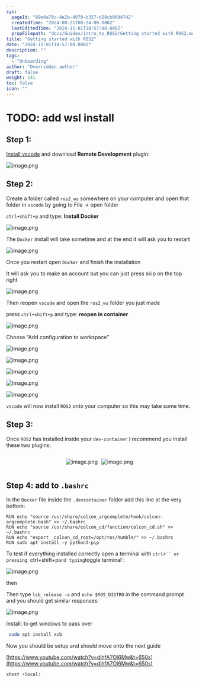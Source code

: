 ```yaml
---
sys:
  pageId: "89e0a78c-4e2b-4070-b327-d28cb0694742"
  createdTime: "2024-08-21T00:24:00.000Z"
  lastEditedTime: "2024-11-01T18:57:00.000Z"
  propFilepath: "docs/Guides/intro_to_ROS2/Getting started with ROS2.md"
title: "Getting started with ROS2"
date: "2024-11-01T18:57:00.000Z"
description: ""
tags:
  - "Onboarding"
author: "Overridden author"
draft: false
weight: 141
toc: false
icon: ""
---
```


# TODO: add wsl install

## Step 1:

[Install vscode](https://code.visualstudio.com/download) and download **Remote Development** plugin:

![image.png](https://prod-files-secure.s3.us-west-2.amazonaws.com/d518164a-d88e-44d1-a4ee-3adb3bd8bce0/efb52993-1881-4a40-b95e-6f020334f022/image.png?X-Amz-Algorithm=AWS4-HMAC-SHA256&X-Amz-Content-Sha256=UNSIGNED-PAYLOAD&X-Amz-Credential=ASIAZI2LB466Q22YLRNH%2F20250129%2Fus-west-2%2Fs3%2Faws4_request&X-Amz-Date=20250129T020554Z&X-Amz-Expires=3600&X-Amz-Security-Token=IQoJb3JpZ2luX2VjEHoaCXVzLXdlc3QtMiJGMEQCIFjjSjt8ffX%2Bw17ndi9k0qeZFWLgglXebd9lhpZlAkIKAiAe8td53LeMGI751GITTRGlqb5ZF4yS81lb1jfchNg4lSqIBAiD%2F%2F%2F%2F%2F%2F%2F%2F%2F%2F8BEAAaDDYzNzQyMzE4MzgwNSIMNgHDgSb4D%2B8u48eoKtwDUoT%2Fyl41WRHhLYIQODTnz20rJfudnLH2zAxOZ04KxGIxvoDlQpCbFU435MbqGGYYWfwY0RZDAPtFCIrsEJC4Q8fo8%2F6yZqWarlUHOQBEB7hanSNLrv1B%2Ba0w4F5qDfOLm2XwQKay7EIZz2Tm0t9BxFxe6MVd1f5CtGiY%2B%2FEJtX4aBIfpW7OZijhpMKuv0%2B9kyenl4k6Eax6c8JCcM4xdxvOm3kYmcJUmQUlSaxiOk84Jnfg2%2BULLh6HW05PRS3t93sr%2Ba3Tv0ZONhhlOEbIY3k9XrS9hPKHO6xzd4ju8m%2Fmbp80VOMBMOzBBV2X3nmjCTtIge1oO%2BeDVN79e3DbRFGBR7%2FurQtfuZIKtl8CPlrykynyr4CAL4ygzRzd1klyJ%2B9CQZagvYKqmSQXGvKYSFrP5g9Q59574tb%2B1EXO44YnaGuCSjza8WA9mXT7SU0UqxlkPK2tdRFTgU%2B8%2F9JU2nHQ7Y%2FPPGeAl72ZXbq%2BVb7R9DpWXAVM46z8XXhnQ081MQXNuj0KJf4S8HIB1O0MmxXQqZC5BkVjc2vBCa6NvSaueNIbELVs%2B%2FXFU3E13GwwyU3OCMjWiIxNR2gTsGZ%2FmRH2Uoc1%2FLFn84fPvfRbNT6k5fd8ov7xQvlnOPxkwz4XmvAY6pgG5YSHvh2%2BjQIeDR6zT3wdrLKT6cd0syQsVjS%2FUd4rOACg61Ftl57g5xyyAn%2FoQp%2B%2Fb2Y5TX7pQqVOqGAfRUN5d6StgP%2FYtYTFZ8soYrVxmI1eB39ZKJEEKWY4ICpozfWCmu3c8nGUJ%2FyCA%2BJbm7T4f%2BeV5x6O3rb%2Ffcfk2Fn29wwMCFbIKWRQeFxXh7nPr8wBVVqkSqdeRSbyT%2FUJuVGhPG5OaFngV&X-Amz-Signature=042c48daacdff52321dd2e99a90abf9b3b272132300bd5296a859ff561a420bf&X-Amz-SignedHeaders=host&x-id=GetObject)

## Step 2:

Create a folder called `ros2_ws` somewhere on your computer and open that folder in `vscode` by going to File → open folder 

`ctrl+shift+p` and type: **Install Docker**

![image.png](https://prod-files-secure.s3.us-west-2.amazonaws.com/d518164a-d88e-44d1-a4ee-3adb3bd8bce0/2269dc0e-1cd5-47ff-bceb-c04ad9b2eab0/image.png?X-Amz-Algorithm=AWS4-HMAC-SHA256&X-Amz-Content-Sha256=UNSIGNED-PAYLOAD&X-Amz-Credential=ASIAZI2LB466Q22YLRNH%2F20250129%2Fus-west-2%2Fs3%2Faws4_request&X-Amz-Date=20250129T020554Z&X-Amz-Expires=3600&X-Amz-Security-Token=IQoJb3JpZ2luX2VjEHoaCXVzLXdlc3QtMiJGMEQCIFjjSjt8ffX%2Bw17ndi9k0qeZFWLgglXebd9lhpZlAkIKAiAe8td53LeMGI751GITTRGlqb5ZF4yS81lb1jfchNg4lSqIBAiD%2F%2F%2F%2F%2F%2F%2F%2F%2F%2F8BEAAaDDYzNzQyMzE4MzgwNSIMNgHDgSb4D%2B8u48eoKtwDUoT%2Fyl41WRHhLYIQODTnz20rJfudnLH2zAxOZ04KxGIxvoDlQpCbFU435MbqGGYYWfwY0RZDAPtFCIrsEJC4Q8fo8%2F6yZqWarlUHOQBEB7hanSNLrv1B%2Ba0w4F5qDfOLm2XwQKay7EIZz2Tm0t9BxFxe6MVd1f5CtGiY%2B%2FEJtX4aBIfpW7OZijhpMKuv0%2B9kyenl4k6Eax6c8JCcM4xdxvOm3kYmcJUmQUlSaxiOk84Jnfg2%2BULLh6HW05PRS3t93sr%2Ba3Tv0ZONhhlOEbIY3k9XrS9hPKHO6xzd4ju8m%2Fmbp80VOMBMOzBBV2X3nmjCTtIge1oO%2BeDVN79e3DbRFGBR7%2FurQtfuZIKtl8CPlrykynyr4CAL4ygzRzd1klyJ%2B9CQZagvYKqmSQXGvKYSFrP5g9Q59574tb%2B1EXO44YnaGuCSjza8WA9mXT7SU0UqxlkPK2tdRFTgU%2B8%2F9JU2nHQ7Y%2FPPGeAl72ZXbq%2BVb7R9DpWXAVM46z8XXhnQ081MQXNuj0KJf4S8HIB1O0MmxXQqZC5BkVjc2vBCa6NvSaueNIbELVs%2B%2FXFU3E13GwwyU3OCMjWiIxNR2gTsGZ%2FmRH2Uoc1%2FLFn84fPvfRbNT6k5fd8ov7xQvlnOPxkwz4XmvAY6pgG5YSHvh2%2BjQIeDR6zT3wdrLKT6cd0syQsVjS%2FUd4rOACg61Ftl57g5xyyAn%2FoQp%2B%2Fb2Y5TX7pQqVOqGAfRUN5d6StgP%2FYtYTFZ8soYrVxmI1eB39ZKJEEKWY4ICpozfWCmu3c8nGUJ%2FyCA%2BJbm7T4f%2BeV5x6O3rb%2Ffcfk2Fn29wwMCFbIKWRQeFxXh7nPr8wBVVqkSqdeRSbyT%2FUJuVGhPG5OaFngV&X-Amz-Signature=493bb799e420ac7168821a953587e25331f6d40dbee64d96f3d2e3550e40bc80&X-Amz-SignedHeaders=host&x-id=GetObject)

The `Docker` install will take sometime and at the end it will ask you to restart

![image.png](https://prod-files-secure.s3.us-west-2.amazonaws.com/d518164a-d88e-44d1-a4ee-3adb3bd8bce0/ed233f78-be33-4b1f-b89c-9c346c0e961e/image.png?X-Amz-Algorithm=AWS4-HMAC-SHA256&X-Amz-Content-Sha256=UNSIGNED-PAYLOAD&X-Amz-Credential=ASIAZI2LB466Q22YLRNH%2F20250129%2Fus-west-2%2Fs3%2Faws4_request&X-Amz-Date=20250129T020554Z&X-Amz-Expires=3600&X-Amz-Security-Token=IQoJb3JpZ2luX2VjEHoaCXVzLXdlc3QtMiJGMEQCIFjjSjt8ffX%2Bw17ndi9k0qeZFWLgglXebd9lhpZlAkIKAiAe8td53LeMGI751GITTRGlqb5ZF4yS81lb1jfchNg4lSqIBAiD%2F%2F%2F%2F%2F%2F%2F%2F%2F%2F8BEAAaDDYzNzQyMzE4MzgwNSIMNgHDgSb4D%2B8u48eoKtwDUoT%2Fyl41WRHhLYIQODTnz20rJfudnLH2zAxOZ04KxGIxvoDlQpCbFU435MbqGGYYWfwY0RZDAPtFCIrsEJC4Q8fo8%2F6yZqWarlUHOQBEB7hanSNLrv1B%2Ba0w4F5qDfOLm2XwQKay7EIZz2Tm0t9BxFxe6MVd1f5CtGiY%2B%2FEJtX4aBIfpW7OZijhpMKuv0%2B9kyenl4k6Eax6c8JCcM4xdxvOm3kYmcJUmQUlSaxiOk84Jnfg2%2BULLh6HW05PRS3t93sr%2Ba3Tv0ZONhhlOEbIY3k9XrS9hPKHO6xzd4ju8m%2Fmbp80VOMBMOzBBV2X3nmjCTtIge1oO%2BeDVN79e3DbRFGBR7%2FurQtfuZIKtl8CPlrykynyr4CAL4ygzRzd1klyJ%2B9CQZagvYKqmSQXGvKYSFrP5g9Q59574tb%2B1EXO44YnaGuCSjza8WA9mXT7SU0UqxlkPK2tdRFTgU%2B8%2F9JU2nHQ7Y%2FPPGeAl72ZXbq%2BVb7R9DpWXAVM46z8XXhnQ081MQXNuj0KJf4S8HIB1O0MmxXQqZC5BkVjc2vBCa6NvSaueNIbELVs%2B%2FXFU3E13GwwyU3OCMjWiIxNR2gTsGZ%2FmRH2Uoc1%2FLFn84fPvfRbNT6k5fd8ov7xQvlnOPxkwz4XmvAY6pgG5YSHvh2%2BjQIeDR6zT3wdrLKT6cd0syQsVjS%2FUd4rOACg61Ftl57g5xyyAn%2FoQp%2B%2Fb2Y5TX7pQqVOqGAfRUN5d6StgP%2FYtYTFZ8soYrVxmI1eB39ZKJEEKWY4ICpozfWCmu3c8nGUJ%2FyCA%2BJbm7T4f%2BeV5x6O3rb%2Ffcfk2Fn29wwMCFbIKWRQeFxXh7nPr8wBVVqkSqdeRSbyT%2FUJuVGhPG5OaFngV&X-Amz-Signature=087039fc2d4dc94dac49eaab646a339929091f60ab43d96307b818af01ae9eea&X-Amz-SignedHeaders=host&x-id=GetObject)

Once you restart open `Docker` and finish the installation

It will ask you to make an account but you can just press skip on the top right

![image.png](https://prod-files-secure.s3.us-west-2.amazonaws.com/d518164a-d88e-44d1-a4ee-3adb3bd8bce0/21010ad9-1659-4fd9-9f59-9932a09b2a3d/image.png?X-Amz-Algorithm=AWS4-HMAC-SHA256&X-Amz-Content-Sha256=UNSIGNED-PAYLOAD&X-Amz-Credential=ASIAZI2LB466Q22YLRNH%2F20250129%2Fus-west-2%2Fs3%2Faws4_request&X-Amz-Date=20250129T020554Z&X-Amz-Expires=3600&X-Amz-Security-Token=IQoJb3JpZ2luX2VjEHoaCXVzLXdlc3QtMiJGMEQCIFjjSjt8ffX%2Bw17ndi9k0qeZFWLgglXebd9lhpZlAkIKAiAe8td53LeMGI751GITTRGlqb5ZF4yS81lb1jfchNg4lSqIBAiD%2F%2F%2F%2F%2F%2F%2F%2F%2F%2F8BEAAaDDYzNzQyMzE4MzgwNSIMNgHDgSb4D%2B8u48eoKtwDUoT%2Fyl41WRHhLYIQODTnz20rJfudnLH2zAxOZ04KxGIxvoDlQpCbFU435MbqGGYYWfwY0RZDAPtFCIrsEJC4Q8fo8%2F6yZqWarlUHOQBEB7hanSNLrv1B%2Ba0w4F5qDfOLm2XwQKay7EIZz2Tm0t9BxFxe6MVd1f5CtGiY%2B%2FEJtX4aBIfpW7OZijhpMKuv0%2B9kyenl4k6Eax6c8JCcM4xdxvOm3kYmcJUmQUlSaxiOk84Jnfg2%2BULLh6HW05PRS3t93sr%2Ba3Tv0ZONhhlOEbIY3k9XrS9hPKHO6xzd4ju8m%2Fmbp80VOMBMOzBBV2X3nmjCTtIge1oO%2BeDVN79e3DbRFGBR7%2FurQtfuZIKtl8CPlrykynyr4CAL4ygzRzd1klyJ%2B9CQZagvYKqmSQXGvKYSFrP5g9Q59574tb%2B1EXO44YnaGuCSjza8WA9mXT7SU0UqxlkPK2tdRFTgU%2B8%2F9JU2nHQ7Y%2FPPGeAl72ZXbq%2BVb7R9DpWXAVM46z8XXhnQ081MQXNuj0KJf4S8HIB1O0MmxXQqZC5BkVjc2vBCa6NvSaueNIbELVs%2B%2FXFU3E13GwwyU3OCMjWiIxNR2gTsGZ%2FmRH2Uoc1%2FLFn84fPvfRbNT6k5fd8ov7xQvlnOPxkwz4XmvAY6pgG5YSHvh2%2BjQIeDR6zT3wdrLKT6cd0syQsVjS%2FUd4rOACg61Ftl57g5xyyAn%2FoQp%2B%2Fb2Y5TX7pQqVOqGAfRUN5d6StgP%2FYtYTFZ8soYrVxmI1eB39ZKJEEKWY4ICpozfWCmu3c8nGUJ%2FyCA%2BJbm7T4f%2BeV5x6O3rb%2Ffcfk2Fn29wwMCFbIKWRQeFxXh7nPr8wBVVqkSqdeRSbyT%2FUJuVGhPG5OaFngV&X-Amz-Signature=4a3fdb41562bde4486250518e974456b3b711835b87c0e8b38d04ea4518c3a53&X-Amz-SignedHeaders=host&x-id=GetObject)

Then reopen `vscode` and open the `ros2_ws` folder you just made

press `ctrl+shift+p` and type: **reopen in container**

![image.png](https://prod-files-secure.s3.us-west-2.amazonaws.com/d518164a-d88e-44d1-a4ee-3adb3bd8bce0/4e93b8c2-41ad-488c-8095-c74205196118/image.png?X-Amz-Algorithm=AWS4-HMAC-SHA256&X-Amz-Content-Sha256=UNSIGNED-PAYLOAD&X-Amz-Credential=ASIAZI2LB466Q22YLRNH%2F20250129%2Fus-west-2%2Fs3%2Faws4_request&X-Amz-Date=20250129T020554Z&X-Amz-Expires=3600&X-Amz-Security-Token=IQoJb3JpZ2luX2VjEHoaCXVzLXdlc3QtMiJGMEQCIFjjSjt8ffX%2Bw17ndi9k0qeZFWLgglXebd9lhpZlAkIKAiAe8td53LeMGI751GITTRGlqb5ZF4yS81lb1jfchNg4lSqIBAiD%2F%2F%2F%2F%2F%2F%2F%2F%2F%2F8BEAAaDDYzNzQyMzE4MzgwNSIMNgHDgSb4D%2B8u48eoKtwDUoT%2Fyl41WRHhLYIQODTnz20rJfudnLH2zAxOZ04KxGIxvoDlQpCbFU435MbqGGYYWfwY0RZDAPtFCIrsEJC4Q8fo8%2F6yZqWarlUHOQBEB7hanSNLrv1B%2Ba0w4F5qDfOLm2XwQKay7EIZz2Tm0t9BxFxe6MVd1f5CtGiY%2B%2FEJtX4aBIfpW7OZijhpMKuv0%2B9kyenl4k6Eax6c8JCcM4xdxvOm3kYmcJUmQUlSaxiOk84Jnfg2%2BULLh6HW05PRS3t93sr%2Ba3Tv0ZONhhlOEbIY3k9XrS9hPKHO6xzd4ju8m%2Fmbp80VOMBMOzBBV2X3nmjCTtIge1oO%2BeDVN79e3DbRFGBR7%2FurQtfuZIKtl8CPlrykynyr4CAL4ygzRzd1klyJ%2B9CQZagvYKqmSQXGvKYSFrP5g9Q59574tb%2B1EXO44YnaGuCSjza8WA9mXT7SU0UqxlkPK2tdRFTgU%2B8%2F9JU2nHQ7Y%2FPPGeAl72ZXbq%2BVb7R9DpWXAVM46z8XXhnQ081MQXNuj0KJf4S8HIB1O0MmxXQqZC5BkVjc2vBCa6NvSaueNIbELVs%2B%2FXFU3E13GwwyU3OCMjWiIxNR2gTsGZ%2FmRH2Uoc1%2FLFn84fPvfRbNT6k5fd8ov7xQvlnOPxkwz4XmvAY6pgG5YSHvh2%2BjQIeDR6zT3wdrLKT6cd0syQsVjS%2FUd4rOACg61Ftl57g5xyyAn%2FoQp%2B%2Fb2Y5TX7pQqVOqGAfRUN5d6StgP%2FYtYTFZ8soYrVxmI1eB39ZKJEEKWY4ICpozfWCmu3c8nGUJ%2FyCA%2BJbm7T4f%2BeV5x6O3rb%2Ffcfk2Fn29wwMCFbIKWRQeFxXh7nPr8wBVVqkSqdeRSbyT%2FUJuVGhPG5OaFngV&X-Amz-Signature=6a0cb6430284f732d1317a0e864d0cbca98a6ac313678faf6fe84b3e1bb4e8a8&X-Amz-SignedHeaders=host&x-id=GetObject)

Choose “Add configuration to workspace”

![image.png](https://prod-files-secure.s3.us-west-2.amazonaws.com/d518164a-d88e-44d1-a4ee-3adb3bd8bce0/9560b282-5060-4989-ba37-97e7b2c22476/image.png?X-Amz-Algorithm=AWS4-HMAC-SHA256&X-Amz-Content-Sha256=UNSIGNED-PAYLOAD&X-Amz-Credential=ASIAZI2LB466Q22YLRNH%2F20250129%2Fus-west-2%2Fs3%2Faws4_request&X-Amz-Date=20250129T020554Z&X-Amz-Expires=3600&X-Amz-Security-Token=IQoJb3JpZ2luX2VjEHoaCXVzLXdlc3QtMiJGMEQCIFjjSjt8ffX%2Bw17ndi9k0qeZFWLgglXebd9lhpZlAkIKAiAe8td53LeMGI751GITTRGlqb5ZF4yS81lb1jfchNg4lSqIBAiD%2F%2F%2F%2F%2F%2F%2F%2F%2F%2F8BEAAaDDYzNzQyMzE4MzgwNSIMNgHDgSb4D%2B8u48eoKtwDUoT%2Fyl41WRHhLYIQODTnz20rJfudnLH2zAxOZ04KxGIxvoDlQpCbFU435MbqGGYYWfwY0RZDAPtFCIrsEJC4Q8fo8%2F6yZqWarlUHOQBEB7hanSNLrv1B%2Ba0w4F5qDfOLm2XwQKay7EIZz2Tm0t9BxFxe6MVd1f5CtGiY%2B%2FEJtX4aBIfpW7OZijhpMKuv0%2B9kyenl4k6Eax6c8JCcM4xdxvOm3kYmcJUmQUlSaxiOk84Jnfg2%2BULLh6HW05PRS3t93sr%2Ba3Tv0ZONhhlOEbIY3k9XrS9hPKHO6xzd4ju8m%2Fmbp80VOMBMOzBBV2X3nmjCTtIge1oO%2BeDVN79e3DbRFGBR7%2FurQtfuZIKtl8CPlrykynyr4CAL4ygzRzd1klyJ%2B9CQZagvYKqmSQXGvKYSFrP5g9Q59574tb%2B1EXO44YnaGuCSjza8WA9mXT7SU0UqxlkPK2tdRFTgU%2B8%2F9JU2nHQ7Y%2FPPGeAl72ZXbq%2BVb7R9DpWXAVM46z8XXhnQ081MQXNuj0KJf4S8HIB1O0MmxXQqZC5BkVjc2vBCa6NvSaueNIbELVs%2B%2FXFU3E13GwwyU3OCMjWiIxNR2gTsGZ%2FmRH2Uoc1%2FLFn84fPvfRbNT6k5fd8ov7xQvlnOPxkwz4XmvAY6pgG5YSHvh2%2BjQIeDR6zT3wdrLKT6cd0syQsVjS%2FUd4rOACg61Ftl57g5xyyAn%2FoQp%2B%2Fb2Y5TX7pQqVOqGAfRUN5d6StgP%2FYtYTFZ8soYrVxmI1eB39ZKJEEKWY4ICpozfWCmu3c8nGUJ%2FyCA%2BJbm7T4f%2BeV5x6O3rb%2Ffcfk2Fn29wwMCFbIKWRQeFxXh7nPr8wBVVqkSqdeRSbyT%2FUJuVGhPG5OaFngV&X-Amz-Signature=5bb5e004406e6620ce7706fdb1afb3c76393ce815132c6fcbd377b6540ec4bcd&X-Amz-SignedHeaders=host&x-id=GetObject)

![image.png](https://prod-files-secure.s3.us-west-2.amazonaws.com/d518164a-d88e-44d1-a4ee-3adb3bd8bce0/2ee63f81-886b-48e8-a553-dc6e5eac99e4/image.png?X-Amz-Algorithm=AWS4-HMAC-SHA256&X-Amz-Content-Sha256=UNSIGNED-PAYLOAD&X-Amz-Credential=ASIAZI2LB466Q22YLRNH%2F20250129%2Fus-west-2%2Fs3%2Faws4_request&X-Amz-Date=20250129T020554Z&X-Amz-Expires=3600&X-Amz-Security-Token=IQoJb3JpZ2luX2VjEHoaCXVzLXdlc3QtMiJGMEQCIFjjSjt8ffX%2Bw17ndi9k0qeZFWLgglXebd9lhpZlAkIKAiAe8td53LeMGI751GITTRGlqb5ZF4yS81lb1jfchNg4lSqIBAiD%2F%2F%2F%2F%2F%2F%2F%2F%2F%2F8BEAAaDDYzNzQyMzE4MzgwNSIMNgHDgSb4D%2B8u48eoKtwDUoT%2Fyl41WRHhLYIQODTnz20rJfudnLH2zAxOZ04KxGIxvoDlQpCbFU435MbqGGYYWfwY0RZDAPtFCIrsEJC4Q8fo8%2F6yZqWarlUHOQBEB7hanSNLrv1B%2Ba0w4F5qDfOLm2XwQKay7EIZz2Tm0t9BxFxe6MVd1f5CtGiY%2B%2FEJtX4aBIfpW7OZijhpMKuv0%2B9kyenl4k6Eax6c8JCcM4xdxvOm3kYmcJUmQUlSaxiOk84Jnfg2%2BULLh6HW05PRS3t93sr%2Ba3Tv0ZONhhlOEbIY3k9XrS9hPKHO6xzd4ju8m%2Fmbp80VOMBMOzBBV2X3nmjCTtIge1oO%2BeDVN79e3DbRFGBR7%2FurQtfuZIKtl8CPlrykynyr4CAL4ygzRzd1klyJ%2B9CQZagvYKqmSQXGvKYSFrP5g9Q59574tb%2B1EXO44YnaGuCSjza8WA9mXT7SU0UqxlkPK2tdRFTgU%2B8%2F9JU2nHQ7Y%2FPPGeAl72ZXbq%2BVb7R9DpWXAVM46z8XXhnQ081MQXNuj0KJf4S8HIB1O0MmxXQqZC5BkVjc2vBCa6NvSaueNIbELVs%2B%2FXFU3E13GwwyU3OCMjWiIxNR2gTsGZ%2FmRH2Uoc1%2FLFn84fPvfRbNT6k5fd8ov7xQvlnOPxkwz4XmvAY6pgG5YSHvh2%2BjQIeDR6zT3wdrLKT6cd0syQsVjS%2FUd4rOACg61Ftl57g5xyyAn%2FoQp%2B%2Fb2Y5TX7pQqVOqGAfRUN5d6StgP%2FYtYTFZ8soYrVxmI1eB39ZKJEEKWY4ICpozfWCmu3c8nGUJ%2FyCA%2BJbm7T4f%2BeV5x6O3rb%2Ffcfk2Fn29wwMCFbIKWRQeFxXh7nPr8wBVVqkSqdeRSbyT%2FUJuVGhPG5OaFngV&X-Amz-Signature=749f00a44df1e440382b678812ef20fea312d08c6008a1d3deb0f767e0b75f55&X-Amz-SignedHeaders=host&x-id=GetObject)

![image.png](https://prod-files-secure.s3.us-west-2.amazonaws.com/d518164a-d88e-44d1-a4ee-3adb3bd8bce0/ae1580b2-b048-407e-aed9-b584224a7a04/image.png?X-Amz-Algorithm=AWS4-HMAC-SHA256&X-Amz-Content-Sha256=UNSIGNED-PAYLOAD&X-Amz-Credential=ASIAZI2LB466Q22YLRNH%2F20250129%2Fus-west-2%2Fs3%2Faws4_request&X-Amz-Date=20250129T020554Z&X-Amz-Expires=3600&X-Amz-Security-Token=IQoJb3JpZ2luX2VjEHoaCXVzLXdlc3QtMiJGMEQCIFjjSjt8ffX%2Bw17ndi9k0qeZFWLgglXebd9lhpZlAkIKAiAe8td53LeMGI751GITTRGlqb5ZF4yS81lb1jfchNg4lSqIBAiD%2F%2F%2F%2F%2F%2F%2F%2F%2F%2F8BEAAaDDYzNzQyMzE4MzgwNSIMNgHDgSb4D%2B8u48eoKtwDUoT%2Fyl41WRHhLYIQODTnz20rJfudnLH2zAxOZ04KxGIxvoDlQpCbFU435MbqGGYYWfwY0RZDAPtFCIrsEJC4Q8fo8%2F6yZqWarlUHOQBEB7hanSNLrv1B%2Ba0w4F5qDfOLm2XwQKay7EIZz2Tm0t9BxFxe6MVd1f5CtGiY%2B%2FEJtX4aBIfpW7OZijhpMKuv0%2B9kyenl4k6Eax6c8JCcM4xdxvOm3kYmcJUmQUlSaxiOk84Jnfg2%2BULLh6HW05PRS3t93sr%2Ba3Tv0ZONhhlOEbIY3k9XrS9hPKHO6xzd4ju8m%2Fmbp80VOMBMOzBBV2X3nmjCTtIge1oO%2BeDVN79e3DbRFGBR7%2FurQtfuZIKtl8CPlrykynyr4CAL4ygzRzd1klyJ%2B9CQZagvYKqmSQXGvKYSFrP5g9Q59574tb%2B1EXO44YnaGuCSjza8WA9mXT7SU0UqxlkPK2tdRFTgU%2B8%2F9JU2nHQ7Y%2FPPGeAl72ZXbq%2BVb7R9DpWXAVM46z8XXhnQ081MQXNuj0KJf4S8HIB1O0MmxXQqZC5BkVjc2vBCa6NvSaueNIbELVs%2B%2FXFU3E13GwwyU3OCMjWiIxNR2gTsGZ%2FmRH2Uoc1%2FLFn84fPvfRbNT6k5fd8ov7xQvlnOPxkwz4XmvAY6pgG5YSHvh2%2BjQIeDR6zT3wdrLKT6cd0syQsVjS%2FUd4rOACg61Ftl57g5xyyAn%2FoQp%2B%2Fb2Y5TX7pQqVOqGAfRUN5d6StgP%2FYtYTFZ8soYrVxmI1eB39ZKJEEKWY4ICpozfWCmu3c8nGUJ%2FyCA%2BJbm7T4f%2BeV5x6O3rb%2Ffcfk2Fn29wwMCFbIKWRQeFxXh7nPr8wBVVqkSqdeRSbyT%2FUJuVGhPG5OaFngV&X-Amz-Signature=110d338a72b6f76d09b7603bc12f197d52276e7d61a237e28e4f17394a69cfee&X-Amz-SignedHeaders=host&x-id=GetObject)

![image.png](https://prod-files-secure.s3.us-west-2.amazonaws.com/d518164a-d88e-44d1-a4ee-3adb3bd8bce0/53255b28-f75e-430f-b9e3-c0ac8577e42b/image.png?X-Amz-Algorithm=AWS4-HMAC-SHA256&X-Amz-Content-Sha256=UNSIGNED-PAYLOAD&X-Amz-Credential=ASIAZI2LB466Q22YLRNH%2F20250129%2Fus-west-2%2Fs3%2Faws4_request&X-Amz-Date=20250129T020554Z&X-Amz-Expires=3600&X-Amz-Security-Token=IQoJb3JpZ2luX2VjEHoaCXVzLXdlc3QtMiJGMEQCIFjjSjt8ffX%2Bw17ndi9k0qeZFWLgglXebd9lhpZlAkIKAiAe8td53LeMGI751GITTRGlqb5ZF4yS81lb1jfchNg4lSqIBAiD%2F%2F%2F%2F%2F%2F%2F%2F%2F%2F8BEAAaDDYzNzQyMzE4MzgwNSIMNgHDgSb4D%2B8u48eoKtwDUoT%2Fyl41WRHhLYIQODTnz20rJfudnLH2zAxOZ04KxGIxvoDlQpCbFU435MbqGGYYWfwY0RZDAPtFCIrsEJC4Q8fo8%2F6yZqWarlUHOQBEB7hanSNLrv1B%2Ba0w4F5qDfOLm2XwQKay7EIZz2Tm0t9BxFxe6MVd1f5CtGiY%2B%2FEJtX4aBIfpW7OZijhpMKuv0%2B9kyenl4k6Eax6c8JCcM4xdxvOm3kYmcJUmQUlSaxiOk84Jnfg2%2BULLh6HW05PRS3t93sr%2Ba3Tv0ZONhhlOEbIY3k9XrS9hPKHO6xzd4ju8m%2Fmbp80VOMBMOzBBV2X3nmjCTtIge1oO%2BeDVN79e3DbRFGBR7%2FurQtfuZIKtl8CPlrykynyr4CAL4ygzRzd1klyJ%2B9CQZagvYKqmSQXGvKYSFrP5g9Q59574tb%2B1EXO44YnaGuCSjza8WA9mXT7SU0UqxlkPK2tdRFTgU%2B8%2F9JU2nHQ7Y%2FPPGeAl72ZXbq%2BVb7R9DpWXAVM46z8XXhnQ081MQXNuj0KJf4S8HIB1O0MmxXQqZC5BkVjc2vBCa6NvSaueNIbELVs%2B%2FXFU3E13GwwyU3OCMjWiIxNR2gTsGZ%2FmRH2Uoc1%2FLFn84fPvfRbNT6k5fd8ov7xQvlnOPxkwz4XmvAY6pgG5YSHvh2%2BjQIeDR6zT3wdrLKT6cd0syQsVjS%2FUd4rOACg61Ftl57g5xyyAn%2FoQp%2B%2Fb2Y5TX7pQqVOqGAfRUN5d6StgP%2FYtYTFZ8soYrVxmI1eB39ZKJEEKWY4ICpozfWCmu3c8nGUJ%2FyCA%2BJbm7T4f%2BeV5x6O3rb%2Ffcfk2Fn29wwMCFbIKWRQeFxXh7nPr8wBVVqkSqdeRSbyT%2FUJuVGhPG5OaFngV&X-Amz-Signature=9329190e3d5ee6b7338b6a15069475dd089092573a09c4d891f4906897e2fdcd&X-Amz-SignedHeaders=host&x-id=GetObject)

![image.png](https://prod-files-secure.s3.us-west-2.amazonaws.com/d518164a-d88e-44d1-a4ee-3adb3bd8bce0/7c562767-5af9-4ffb-97d1-327bcdf4ee00/image.png?X-Amz-Algorithm=AWS4-HMAC-SHA256&X-Amz-Content-Sha256=UNSIGNED-PAYLOAD&X-Amz-Credential=ASIAZI2LB466Q22YLRNH%2F20250129%2Fus-west-2%2Fs3%2Faws4_request&X-Amz-Date=20250129T020554Z&X-Amz-Expires=3600&X-Amz-Security-Token=IQoJb3JpZ2luX2VjEHoaCXVzLXdlc3QtMiJGMEQCIFjjSjt8ffX%2Bw17ndi9k0qeZFWLgglXebd9lhpZlAkIKAiAe8td53LeMGI751GITTRGlqb5ZF4yS81lb1jfchNg4lSqIBAiD%2F%2F%2F%2F%2F%2F%2F%2F%2F%2F8BEAAaDDYzNzQyMzE4MzgwNSIMNgHDgSb4D%2B8u48eoKtwDUoT%2Fyl41WRHhLYIQODTnz20rJfudnLH2zAxOZ04KxGIxvoDlQpCbFU435MbqGGYYWfwY0RZDAPtFCIrsEJC4Q8fo8%2F6yZqWarlUHOQBEB7hanSNLrv1B%2Ba0w4F5qDfOLm2XwQKay7EIZz2Tm0t9BxFxe6MVd1f5CtGiY%2B%2FEJtX4aBIfpW7OZijhpMKuv0%2B9kyenl4k6Eax6c8JCcM4xdxvOm3kYmcJUmQUlSaxiOk84Jnfg2%2BULLh6HW05PRS3t93sr%2Ba3Tv0ZONhhlOEbIY3k9XrS9hPKHO6xzd4ju8m%2Fmbp80VOMBMOzBBV2X3nmjCTtIge1oO%2BeDVN79e3DbRFGBR7%2FurQtfuZIKtl8CPlrykynyr4CAL4ygzRzd1klyJ%2B9CQZagvYKqmSQXGvKYSFrP5g9Q59574tb%2B1EXO44YnaGuCSjza8WA9mXT7SU0UqxlkPK2tdRFTgU%2B8%2F9JU2nHQ7Y%2FPPGeAl72ZXbq%2BVb7R9DpWXAVM46z8XXhnQ081MQXNuj0KJf4S8HIB1O0MmxXQqZC5BkVjc2vBCa6NvSaueNIbELVs%2B%2FXFU3E13GwwyU3OCMjWiIxNR2gTsGZ%2FmRH2Uoc1%2FLFn84fPvfRbNT6k5fd8ov7xQvlnOPxkwz4XmvAY6pgG5YSHvh2%2BjQIeDR6zT3wdrLKT6cd0syQsVjS%2FUd4rOACg61Ftl57g5xyyAn%2FoQp%2B%2Fb2Y5TX7pQqVOqGAfRUN5d6StgP%2FYtYTFZ8soYrVxmI1eB39ZKJEEKWY4ICpozfWCmu3c8nGUJ%2FyCA%2BJbm7T4f%2BeV5x6O3rb%2Ffcfk2Fn29wwMCFbIKWRQeFxXh7nPr8wBVVqkSqdeRSbyT%2FUJuVGhPG5OaFngV&X-Amz-Signature=0df286a1fc85b4a6e36751b99e323604e57070ed6c23602a64c3b34736e3efbf&X-Amz-SignedHeaders=host&x-id=GetObject)

`vscode` will now install `ROS2` onto your computer so this may take some time.

## Step 3:

Once `ROS2` has installed inside your `dev-container` I recommend you install these two plugins:

<div style="display: flex;flex-direction: row; column-gap:10px; max-width: 630px;justify-content: center;">
<div>

![image.png](https://prod-files-secure.s3.us-west-2.amazonaws.com/d518164a-d88e-44d1-a4ee-3adb3bd8bce0/3fc3d550-5a54-4ba1-ba6b-faa01cdb7369/image.png?X-Amz-Algorithm=AWS4-HMAC-SHA256&X-Amz-Content-Sha256=UNSIGNED-PAYLOAD&X-Amz-Credential=ASIAZI2LB466TEDJZMKP%2F20250129%2Fus-west-2%2Fs3%2Faws4_request&X-Amz-Date=20250129T020556Z&X-Amz-Expires=3600&X-Amz-Security-Token=IQoJb3JpZ2luX2VjEHoaCXVzLXdlc3QtMiJGMEQCIHEIyHxq9Wx1wHW%2FbxGTY%2FVSkRRZT4g%2BtYnTR3Cb1XleAiBDA6TgcmJbEcSmiqgvqImycQUeQ9QRujf3d8T4mrus8yqIBAiC%2F%2F%2F%2F%2F%2F%2F%2F%2F%2F8BEAAaDDYzNzQyMzE4MzgwNSIMHP5wwJr6%2FwHReP%2FYKtwDBXLNJAqjh5qWglteezM%2BOOwTZFTmmSkt0o0o7KLava0Yn1TpiOpC1q5OfbmqCAKmMEcjMmtEwBUkXF%2BghfBEdeQu3VG5hkatZ%2FwHPtVZgPixK1cuoYAgCB3eKcLuxX1Z4%2B2Lh%2F9a8TRwSxIl1Xp7N5v0kxk4hi5WwQyaBZi9bE1ajEVdrgMFnOM8Ac4KdDIp1xB%2FVmxSmNp22zP8hUGS0DXerMaXYLnVJ6cGCUUp6LlxvOa%2F%2Fk4X6%2BdbvrbcIOA0nHGTWp66Wi4dVsPVLXCQMlPxeLKqGJvSCWflbPYxBJ1V8Rhiin8tbvFMUdVLox7uDRsjU7tokz0eocIv8HKTo8TRU3yveV03fGeS3oiiPluf1VZTFbyIgKqdjTfd%2F92D1iVIOGWMCTzj9PPVBitHj0P5xh%2Bd0FslXJuZ%2FRgTkTPmZyMioawpE%2FmTtmcf5t%2FJxMbLnIdeh476C8TTsNZonuhQlt4GpViOUTIhUSIf82tpczo6RTUlZqAoPCbFwISeY6rTMGfYJAN7nROuQGPfR3qTTlN7mpz2Dz4ub0utV2scOjN2YczPO%2BI9c64MEg6GDxxi2VxPEGpjrO3OioI83SnqWiwdw40fM1VnwUGExSUmg5GKPP4Hj4Fr2OswloXmvAY6pgFMONlhJcXABdTGpGK8BWz8Twh6MoGzl3JlYiyeDPyZAwSpHCV004EhMSdFO12HCfrSZrv6z3OFCkg%2FFycZV%2B43cryWaVEwNj0VYgNOUmeqriOkQlS6iW2mAofHKCsbtd4RFi6Er67ElJbacZ%2BtopVpOVDMO6q%2BJVkIYwxLLWFrWT9hXc44GaJn%2BROvz4JWBXvBAbGFiyc9jKxLymRZlCqCgHMR9vcf&X-Amz-Signature=cd3468d62c151743553179005f1fb37e7b5f8feb8c0834f0bb68507f9f4628e6&X-Amz-SignedHeaders=host&x-id=GetObject)

</div>
<div>

![image.png](https://prod-files-secure.s3.us-west-2.amazonaws.com/d518164a-d88e-44d1-a4ee-3adb3bd8bce0/d994cc66-13c2-4093-a5a3-f84cf4601a82/image.png?X-Amz-Algorithm=AWS4-HMAC-SHA256&X-Amz-Content-Sha256=UNSIGNED-PAYLOAD&X-Amz-Credential=ASIAZI2LB466YFJ7ADDV%2F20250129%2Fus-west-2%2Fs3%2Faws4_request&X-Amz-Date=20250129T020557Z&X-Amz-Expires=3600&X-Amz-Security-Token=IQoJb3JpZ2luX2VjEHoaCXVzLXdlc3QtMiJHMEUCIQDdJZ1U28WrK0lkgIVli2Fkm3bhFz25oXsl79GugVC80wIgHwrKjOzKmUc2mbjpzmclOQqLEkBBxIYGky4TeCOF%2B1cqiAQIgv%2F%2F%2F%2F%2F%2F%2F%2F%2F%2FARAAGgw2Mzc0MjMxODM4MDUiDEBhPfzXwdCZ%2FxNZ4yrcA01CWkoOyMIGJL%2BrvL9A5kQNsNC%2BZsqpCPyiH4BXkPCT9D76HBiJP9UfqhP3tPeG5LtvYtcCGc9BRrQ5QhX0swE9TrZjTRbMZwwmnlhRvQLdD9kFyREq4lesxmLxaGZHjjNSlJvIc8kSttgZdypTh%2Bd75LUrMgsohIeQHwb%2B9fkjMjiKXAHgjmIQGUtrjdUUTfPa4nHwNM0Zd4zv6lTj9Kjv76ohmzAqLXIxxHEG%2FyfO%2BJShjlo4UZDFWmVWvT7ndBKc2oB5v12Tsmvpzo%2FYA1tyLtWempF8Q4b%2FoMwKrmhwybdSKX4pZBEEp5faLaVlTe3%2Fys4tDE%2FuDrMBD0NVnUyrBu2RVQrdBjeN%2B1VGUY%2FYczyxCk4b%2FIBRIUQGRpaT0PtaCVWmFm3ztiJ1WIFlX4iRQr9NtotmnoByC4pdqqGWLbUFIRuLoaSAb%2F%2FNP12C0EN3voLH9PTOMDsnhFtbp95YUr8Zla8J%2BLajV%2B%2FxdR1He1IEgtPjJ3lXK8%2BV9sm6O1ThRBIo51f7NX9OpIuH0nobPhHV%2F7tLYaN%2BFKQAcJuQy2%2FyU0ofc7qFjK%2FiQvrSTzASNN6qK%2FFEq3nqRRF2Ldr7QcokkMHhMKyYnBji60%2FBXsjsb6jkfVzO5gcbMLmF5rwGOqUBBhYr7uUS2Mou63HR%2FUx4gnjgH4wVyJUHUOgYj4GyPdjUaDVx4mebPLpFF6L%2BFMwKxBITf8NMzD7%2BMBeVnwEiUzG9vVZSgvoUO87hu534cUkGyFMKqxL5K%2BUMD1TzHHsrYzeSOphjHLbGEeTOMtZb%2BAJzNgEjznSfkSeVG2lyf3g5iHE%2BQDklRJ9PQPdnNKet8j%2F%2BgA2%2FX0yP7dES9vihnw4PkZcV&X-Amz-Signature=e5900a5484425ae7b5f0087c882b0e899d67e58dbf79245a9865cded98d21b72&X-Amz-SignedHeaders=host&x-id=GetObject)

</div>
</div>

## Step 4: add to `.bashrc`

In the `Docker` file inside the `.devcontainer` folder add this line at the very bottom: 

```docker
RUN echo "source /usr/share/colcon_argcomplete/hook/colcon-argcomplete.bash" >> ~/.bashrc
RUN echo "source /usr/share/colcon_cd/function/colcon_cd.sh" >> ~/.bashrc
RUN echo "export _colcon_cd_root=/opt/ros/humble/" >> ~/.bashrc
RUN sudo apt install -y python3-pip 
```

To test if everything installed correctly open a terminal with `ctrl+`` or pressing `ctrl+shift+p` and typing `toggle terminal`:

![image.png](https://prod-files-secure.s3.us-west-2.amazonaws.com/d518164a-d88e-44d1-a4ee-3adb3bd8bce0/6a4943d8-b04e-4c02-9a58-775f3384d1a5/image.png?X-Amz-Algorithm=AWS4-HMAC-SHA256&X-Amz-Content-Sha256=UNSIGNED-PAYLOAD&X-Amz-Credential=ASIAZI2LB466Q22YLRNH%2F20250129%2Fus-west-2%2Fs3%2Faws4_request&X-Amz-Date=20250129T020554Z&X-Amz-Expires=3600&X-Amz-Security-Token=IQoJb3JpZ2luX2VjEHoaCXVzLXdlc3QtMiJGMEQCIFjjSjt8ffX%2Bw17ndi9k0qeZFWLgglXebd9lhpZlAkIKAiAe8td53LeMGI751GITTRGlqb5ZF4yS81lb1jfchNg4lSqIBAiD%2F%2F%2F%2F%2F%2F%2F%2F%2F%2F8BEAAaDDYzNzQyMzE4MzgwNSIMNgHDgSb4D%2B8u48eoKtwDUoT%2Fyl41WRHhLYIQODTnz20rJfudnLH2zAxOZ04KxGIxvoDlQpCbFU435MbqGGYYWfwY0RZDAPtFCIrsEJC4Q8fo8%2F6yZqWarlUHOQBEB7hanSNLrv1B%2Ba0w4F5qDfOLm2XwQKay7EIZz2Tm0t9BxFxe6MVd1f5CtGiY%2B%2FEJtX4aBIfpW7OZijhpMKuv0%2B9kyenl4k6Eax6c8JCcM4xdxvOm3kYmcJUmQUlSaxiOk84Jnfg2%2BULLh6HW05PRS3t93sr%2Ba3Tv0ZONhhlOEbIY3k9XrS9hPKHO6xzd4ju8m%2Fmbp80VOMBMOzBBV2X3nmjCTtIge1oO%2BeDVN79e3DbRFGBR7%2FurQtfuZIKtl8CPlrykynyr4CAL4ygzRzd1klyJ%2B9CQZagvYKqmSQXGvKYSFrP5g9Q59574tb%2B1EXO44YnaGuCSjza8WA9mXT7SU0UqxlkPK2tdRFTgU%2B8%2F9JU2nHQ7Y%2FPPGeAl72ZXbq%2BVb7R9DpWXAVM46z8XXhnQ081MQXNuj0KJf4S8HIB1O0MmxXQqZC5BkVjc2vBCa6NvSaueNIbELVs%2B%2FXFU3E13GwwyU3OCMjWiIxNR2gTsGZ%2FmRH2Uoc1%2FLFn84fPvfRbNT6k5fd8ov7xQvlnOPxkwz4XmvAY6pgG5YSHvh2%2BjQIeDR6zT3wdrLKT6cd0syQsVjS%2FUd4rOACg61Ftl57g5xyyAn%2FoQp%2B%2Fb2Y5TX7pQqVOqGAfRUN5d6StgP%2FYtYTFZ8soYrVxmI1eB39ZKJEEKWY4ICpozfWCmu3c8nGUJ%2FyCA%2BJbm7T4f%2BeV5x6O3rb%2Ffcfk2Fn29wwMCFbIKWRQeFxXh7nPr8wBVVqkSqdeRSbyT%2FUJuVGhPG5OaFngV&X-Amz-Signature=046ab165d2bf02838b77142470857f0310c89c2e5e2ff57f08dfbd798f1cdb23&X-Amz-SignedHeaders=host&x-id=GetObject)

then 

Then type `lsb_release -a` and `echo $ROS_DISTRO` in the command prompt and you should get similar responses:

![image.png](https://prod-files-secure.s3.us-west-2.amazonaws.com/d518164a-d88e-44d1-a4ee-3adb3bd8bce0/3e635dec-a805-4e85-8b9e-d000e5b71a4e/image.png?X-Amz-Algorithm=AWS4-HMAC-SHA256&X-Amz-Content-Sha256=UNSIGNED-PAYLOAD&X-Amz-Credential=ASIAZI2LB466Q22YLRNH%2F20250129%2Fus-west-2%2Fs3%2Faws4_request&X-Amz-Date=20250129T020554Z&X-Amz-Expires=3600&X-Amz-Security-Token=IQoJb3JpZ2luX2VjEHoaCXVzLXdlc3QtMiJGMEQCIFjjSjt8ffX%2Bw17ndi9k0qeZFWLgglXebd9lhpZlAkIKAiAe8td53LeMGI751GITTRGlqb5ZF4yS81lb1jfchNg4lSqIBAiD%2F%2F%2F%2F%2F%2F%2F%2F%2F%2F8BEAAaDDYzNzQyMzE4MzgwNSIMNgHDgSb4D%2B8u48eoKtwDUoT%2Fyl41WRHhLYIQODTnz20rJfudnLH2zAxOZ04KxGIxvoDlQpCbFU435MbqGGYYWfwY0RZDAPtFCIrsEJC4Q8fo8%2F6yZqWarlUHOQBEB7hanSNLrv1B%2Ba0w4F5qDfOLm2XwQKay7EIZz2Tm0t9BxFxe6MVd1f5CtGiY%2B%2FEJtX4aBIfpW7OZijhpMKuv0%2B9kyenl4k6Eax6c8JCcM4xdxvOm3kYmcJUmQUlSaxiOk84Jnfg2%2BULLh6HW05PRS3t93sr%2Ba3Tv0ZONhhlOEbIY3k9XrS9hPKHO6xzd4ju8m%2Fmbp80VOMBMOzBBV2X3nmjCTtIge1oO%2BeDVN79e3DbRFGBR7%2FurQtfuZIKtl8CPlrykynyr4CAL4ygzRzd1klyJ%2B9CQZagvYKqmSQXGvKYSFrP5g9Q59574tb%2B1EXO44YnaGuCSjza8WA9mXT7SU0UqxlkPK2tdRFTgU%2B8%2F9JU2nHQ7Y%2FPPGeAl72ZXbq%2BVb7R9DpWXAVM46z8XXhnQ081MQXNuj0KJf4S8HIB1O0MmxXQqZC5BkVjc2vBCa6NvSaueNIbELVs%2B%2FXFU3E13GwwyU3OCMjWiIxNR2gTsGZ%2FmRH2Uoc1%2FLFn84fPvfRbNT6k5fd8ov7xQvlnOPxkwz4XmvAY6pgG5YSHvh2%2BjQIeDR6zT3wdrLKT6cd0syQsVjS%2FUd4rOACg61Ftl57g5xyyAn%2FoQp%2B%2Fb2Y5TX7pQqVOqGAfRUN5d6StgP%2FYtYTFZ8soYrVxmI1eB39ZKJEEKWY4ICpozfWCmu3c8nGUJ%2FyCA%2BJbm7T4f%2BeV5x6O3rb%2Ffcfk2Fn29wwMCFbIKWRQeFxXh7nPr8wBVVqkSqdeRSbyT%2FUJuVGhPG5OaFngV&X-Amz-Signature=87066ab8d0ae4c11c60a31a8baa8a17d1067147588a05a3d33bb466a15cc8c59&X-Amz-SignedHeaders=host&x-id=GetObject)

Install:  to get windows to pass over

```bash
 sudo apt install xcb
```

Now you should be setup and should move onto the next guide 

[https://www.youtube.com/watch?v=dihfA7Ol6Mw&t=650s](https://www.youtube.com/watch?v=dihfA7Ol6Mw&t=650s)

```python
xhost +local:
```
